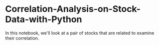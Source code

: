 # Correlation-Analysis-on-Stock-Data-with-Python
In this notebook, we'll look at a pair of stocks that are related to examine their correlation. 
